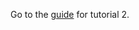 Go to the <a rel="guide" href="https://asds-tcd.github.io/SF_Spring23/tutorial02/tutorial2.html">guide</a> for tutorial 2.
